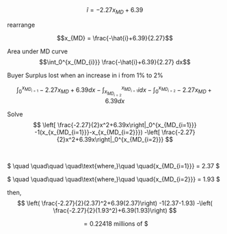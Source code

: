 $$\hat{i} = -2.27x_{MD} + 6.39$$

rearrange

$$x_{MD} = \frac{-\hat{i}+6.39}{2.27}$$



Area under MD curve
$$\int_0^{x_{MD_{i}}}  \frac{-\hat{i}+6.39}{2.27} dx$$

Buyer Surplus lost when an increase in i from 1% to 2%

$$\int_0^{x_{MD_{i=1}}}  -2.27x_{MD} + 6.39 dx - \int_{x_{MD_{i=2}}}^{x_{MD_{i=1}}}idx-\int_0^{x_{MD_{i=2}}}  -2.27x_{MD} + 6.39 dx
$$

Solve
$$
\left[ \frac{-2.27}{2}x^2+6.39x\right|_0^{x_{MD_{i=1}}}
-1(x_{x_{MD_{i=1}}}-x_{x_{MD_{i=2}}})
-\left[ \frac{-2.27}{2}x^2+6.39x\right|_0^{x_{MD_{i=2}}}
$$

<br>

$
\quad \quad\quad \quad\text{where,}\quad \quad{x_{MD_{i=1}}} = 2.37
$

$
\quad \quad\quad \quad\text{where,}\quad \quad{x_{MD_{i=2}}} = 1.93
$

then,
$$
\left( \frac{-2.27}{2}(2.37)^2+6.39(2.37)\right)
-1(2.37-1.93)
-\left( \frac{-2.27}{2}(1.93^2)+6.39(1.93)\right)
$$

$$
=0.22418\text{ millions of \$}
$$